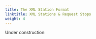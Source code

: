 ```yaml
---
title: The XML Station Format
linktitle: XML Stations & Request Stops
weight: 4
---
```


Under construction
